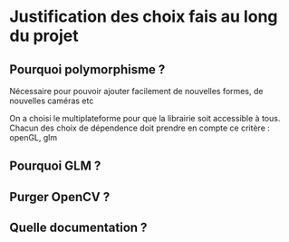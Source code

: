 # Justification des choix fais au long du projet

## Pourquoi polymorphisme ?

Nécessaire pour pouvoir ajouter facilement de nouvelles formes, de nouvelles caméras etc

On a choisi le multiplateforme pour que la librairie soit accessible à tous. Chacun des choix de dépendence doit prendre en compte ce critère : openGL, glm

## Pourquoi GLM ?

## Purger OpenCV ?

## Quelle documentation ?
